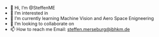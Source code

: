 - 👋 Hi, I’m @SteffenME
- 👀 I’m interested in 
- 🌱 I’m currently learning Machine Vision and Aero Space Enigneering
- 💞️ I’m looking to collaborate on 
- 📫 How to reach me Email: steffen.merseburg@ibhkm.de

<!---
SteffenME/SteffenME is a ✨ special ✨ repository because its `README.md` (this file) appears on your GitHub profile.
You can click the Preview link to take a look at your changes.
--->
